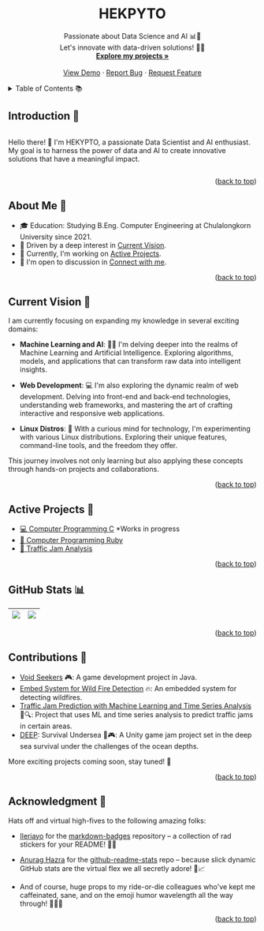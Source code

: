 <!-- Improved compatibility of back to top link: See: https://github.com/othneildrew/Best-README-Template/pull/73 -->

<a name="readme-top"></a>

<!--
*** Thanks for visiting my GitHub profile. If you'd like to connect or collaborate,
*** feel free to reach out. Don't forget to star the repositories you find interesting! 🌟
*** Have an awesome day and keep coding! 😄🚀
-->

<!-- PROJECT TITLE -->
<div align="center">
  <h1>HEKPYTO</h1>
  <p align="center">
    Passionate about Data Science and AI 📊🤖
    <br />
    Let's innovate with data-driven solutions! 🚀💡
    <br />
    <a href="https://github.com/HEKYPTO?tab=repositories"><strong>Explore my projects »</strong></a>
    <br />
    <br />
    <a href="https://github.com/HEKYPTO?tab=repositories">View Demo</a>
    ·
    <a href="https://github.com/hekypto/issues">Report Bug</a>
    ·
    <a href="https://github.com/hekypto/issues">Request Feature</a>
  </p>
</div>

<!-- TABLE OF CONTENTS -->
<details>
  <summary>Table of Contents 📚</summary>
  <ol>
    <li><a href="#readme-introduction">Introduction</a></li>
    <li><a href="#readme-about-me">About Me</a></li>
    <li><a href="#readme-current-vision">Current Vision</a></li>
    <li><a href="#readme-projects">Projects</a></li>
    <li><a href="#readme-github-stats">GitHub Stats</a></li>
    <li><a href="#readme-contributions">Contributions</a></li>
    <li><a href="#readme-certifications-and-achievements">Certifications and Achievements</a></li>
    <li><a href="#readme-lets-connect">Let's Connect</a></li>
    <li><a href="#readme-acknowledgments">Acknowledgments</a></li>
  </ol>
</details>

<!-- INTRODUCTION -->
<a name="readme-introduction"></a>

## Introduction 👋

<div style="display: flex; align-items: center;">
  <p>Hello there! 🙌 I'm HEKYPTO, a passionate Data Scientist and AI enthusiast. My goal is to harness the power of data and AI to create innovative solutions that have a meaningful impact.</p>
</div>

<p align="right">(<a href="#readme-top">back to top</a>)</p>

<!-- ABOUT ME -->
<a name="readme-about-me"></a>

## About Me 🌟

- 🎓 Education: Studying B.Eng. Computer Engineering at Chulalongkorn University since 2021.
- 🌱 Driven by a deep interest in <a href="#current-vision">Current Vision</a>.
- 💼 Currently, I'm working on <a href="#active-projects">Active Projects</a>.
- 💬 I'm open to discussion in <a href="#connect-with-me">Connect with me</a>.

<p align="right">(<a href="#readme-top">back to top</a>)</p>

<!-- CURRENT VISION -->
<a name="readme-current-vision"></a>

## Current Vision 🔮

I am currently focusing on expanding my knowledge in several exciting domains:

- **Machine Learning and AI**: 🤖🧠 I'm delving deeper into the realms of Machine Learning and Artificial Intelligence. Exploring algorithms, models, and applications that can transform raw data into intelligent insights.

- **Web Development**: 💻 I'm also exploring the dynamic realm of web development. Delving into front-end and back-end technologies, understanding web frameworks, and mastering the art of crafting interactive and responsive web applications.

- **Linux Distros**: 🐧 With a curious mind for technology, I'm experimenting with various Linux distributions. Exploring their unique features, command-line tools, and the freedom they offer.

This journey involves not only learning but also applying these concepts through hands-on projects and collaborations.

<p align="right">(<a href="#readme-top">back to top</a>)</p>

<!-- ACTIVE PROJECTS -->
<a name="readme-projects"></a>

## Active Projects 🚀

- [💻 Computer Programming C](https://github.com/HEKYPTO/) \*Works in progress
- [💎 Computer Programming Ruby](https://github.com/HEKYPTO/ComputerProgrammingWithRuby)
- [🚗 Traffic Jam Analysis](https://github.com/HEKYPTO/TrafficJam)

<p align="right">(<a href="#readme-top">back to top</a>)</p>

<!-- GITHUB STATS -->
<a name="readme-github-stats"></a>

## GitHub Stats 📊

| <a href="https://github.com/HEKPYTO"><img align="center" src="https://github-readme-stats.vercel.app/api?username=hekypto&show_icons=true&theme=graywhite&hide_border=true"/></a> | <a href="https://github.com/HEKPYTO"><img align="center" src="https://github-readme-stats.vercel.app/api/top-langs/?username=hekypto&layout=compact&theme=graywhite&hide_border=true"/></a> |
| --- | --- |

<p align="right">(<a href="#readme-top">back to top</a>)</p>


<!-- CONTRIBUTIONS -->
<a name="readme-contributions"></a>

## Contributions 🌟

- [Void Seekers](https://github.com/vtneil/void_seekers) 🎮: A game development project in Java.
- [Embed System for Wild Fire Detection](https://github.com/vtneil/emb_forest_fire) 🔥: An embedded system for detecting wildfires.
- [Traffic Jam Prediction with Machine Learning and Time Series Analysis](https://github.com/poypythuncha/ML-project) 🚗🔍: Project that uses ML and time series analysis to predict traffic jams in certain areas.
- [DEEP](https://github.com/KiraraGZ/DEEP): Survival Undersea 🌊🎮: A Unity game jam project set in the deep sea survival under the challenges of the ocean depths.

More exciting projects coming soon, stay tuned! 🚀

<p align="right">(<a href="#readme-top">back to top</a>)</p>

<!-- ACKNOWLEDGEMENT -->
<a name="readme-acknowledgments"></a>

## Acknowledgment 🎉

Hats off and virtual high-fives to the following amazing folks:

- [Ileriayo](https://github.com/Ileriayo) for the [markdown-badges](https://github.com/Ileriayo/markdown-badges) repository – a collection of rad stickers for your README! 🌟🎉

- [Anurag Hazra](https://github.com/anuraghazra) for the [github-readme-stats](https://github.com/anuraghazra/github-readme-stats) repo – because slick dynamic GitHub stats are the virtual flex we all secretly adore! 💪📈

- And of course, huge props to my ride-or-die colleagues who've kept me caffeinated, sane, and on the emoji humor wavelength all the way through! 🙌👯‍♂️

<p align="right">(<a href="#readme-top">back to top</a>)</p>
